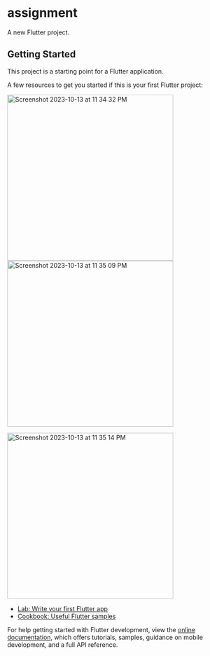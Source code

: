 # assignment

A new Flutter project.

## Getting Started

This project is a starting point for a Flutter application.

A few resources to get you started if this is your first Flutter project:

<img width="379" alt="Screenshot 2023-10-13 at 11 34 32 PM" src="https://github.com/shahad7464/app_devolpment/assets/95398692/aea8dc50-59c9-4a3e-a4ef-d30cd3eda840"><img width="379" alt="Screenshot 2023-10-13 at 11 35 09 PM" src="https://github.com/shahad7464/app_devolpment/assets/95398692/f17a3cdd-b63c-4385-be16-0f397e227a01">

<img width="379" alt="Screenshot 2023-10-13 at 11 35 14 PM" src="https://github.com/shahad7464/app_devolpment/assets/95398692/6f9fa817-2c49-4728-b6b1-3b0341aa72f4">

- [Lab: Write your first Flutter app](https://docs.flutter.dev/get-started/codelab)
- [Cookbook: Useful Flutter samples](https://docs.flutter.dev/cookbook)

For help getting started with Flutter development, view the
[online documentation](https://docs.flutter.dev/), which offers tutorials,
samples, guidance on mobile development, and a full API reference.
